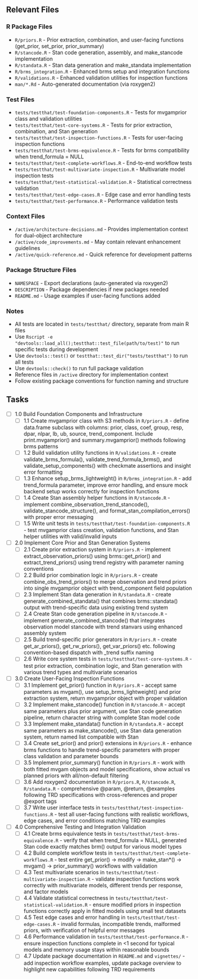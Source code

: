 ## Relevant Files

### R Package Files
- `R/priors.R` - Prior extraction, combination, and user-facing functions (get_prior, set_prior, prior_summary)
- `R/stancode.R` - Stan code generation, assembly, and make_stancode implementation
- `R/standata.R` - Stan data generation and make_standata implementation
- `R/brms_integration.R` - Enhanced brms setup and integration functions
- `R/validations.R` - Enhanced validation utilities for inspection functions
- `man/*.Rd` - Auto-generated documentation (via roxygen2)

### Test Files
- `tests/testthat/test-foundation-components.R` - Tests for mvgamprior class and validation utilities
- `tests/testthat/test-core-systems.R` - Tests for prior extraction, combination, and Stan generation
- `tests/testthat/test-inspection-functions.R` - Tests for user-facing inspection functions
- `tests/testthat/test-brms-equivalence.R` - Tests for brms compatibility when trend_formula = NULL
- `tests/testthat/test-complete-workflows.R` - End-to-end workflow tests
- `tests/testthat/test-multivariate-inspection.R` - Multivariate model inspection tests
- `tests/testthat/test-statistical-validation.R` - Statistical correctness validation
- `tests/testthat/test-edge-cases.R` - Edge case and error handling tests
- `tests/testthat/test-performance.R` - Performance validation tests

### Context Files
- `/active/architecture-decisions.md` - Provides implementation context for dual-object architecture
- `/active/code_improvements.md` - May contain relevant enhancement guidelines
- `/active/quick-reference.md` - Quick reference for development patterns

### Package Structure Files
- `NAMESPACE` - Export declarations (auto-generated via roxygen2)
- `DESCRIPTION` - Package dependencies if new packages needed
- `README.md` - Usage examples if user-facing functions added

### Notes
- All tests are located in `tests/testthat/` directory, separate from main R files
- Use `Rscript -e "devtools::load_all();testthat::test_file(path/to/test)"` to run specific tests during development
- Use `devtools::test()` or `testthat::test_dir("tests/testthat")` to run all tests
- Use `devtools::check()` to run full package validation
- Reference files in `/active` directory for implementation context
- Follow existing package conventions for function naming and structure

## Tasks

- [ ] 1.0 Build Foundation Components and Infrastructure
  - [ ] 1.1 Create mvgamprior class with S3 methods in `R/priors.R` - define data.frame subclass with columns: prior, class, coef, group, resp, dpar, nlpar, lb, ub, source, trend_component. Include print.mvgamprior() and summary.mvgamprior() methods following brms patterns
  - [ ] 1.2 Build validation utility functions in `R/validations.R` - create validate_brms_formula(), validate_trend_formula_brms(), and validate_setup_components() with checkmate assertions and insight error formatting
  - [ ] 1.3 Enhance setup_brms_lightweight() in `R/brms_integration.R` - add trend_formula parameter, improve error handling, and ensure mock backend setup works correctly for inspection functions
  - [ ] 1.4 Create Stan assembly helper functions in `R/stancode.R` - implement combine_observation_trend_stancode(), validate_stancode_structure(), and format_stan_compilation_errors() with proper error messaging
  - [ ] 1.5 Write unit tests in `tests/testthat/test-foundation-components.R` - test mvgamprior class creation, validation functions, and Stan helper utilities with valid/invalid inputs
  
- [ ] 2.0 Implement Core Prior and Stan Generation Systems
  - [ ] 2.1 Create prior extraction system in `R/priors.R` - implement extract_observation_priors() using brms::get_prior() and extract_trend_priors() using trend registry with parameter naming conventions
  - [ ] 2.2 Build prior combination logic in `R/priors.R` - create combine_obs_trend_priors() to merge observation and trend priors into single mvgamprior object with trend_component field population
  - [ ] 2.3 Implement Stan data generation in `R/standata.R` - create generate_combined_standata() that combines brms::standata() output with trend-specific data using existing trend system
  - [ ] 2.4 Create Stan code generation pipeline in `R/stancode.R` - implement generate_combined_stancode() that integrates observation model stancode with trend stanvars using enhanced assembly system
  - [ ] 2.5 Build trend-specific prior generators in `R/priors.R` - create get_ar_priors(), get_rw_priors(), get_var_priors() etc. following convention-based dispatch with _trend suffix naming
  - [ ] 2.6 Write core system tests in `tests/testthat/test-core-systems.R` - test prior extraction, combination logic, and Stan generation with various trend types and multivariate scenarios
  
- [ ] 3.0 Create User-Facing Inspection Functions
  - [ ] 3.1 Implement get_prior() function in `R/priors.R` - accept same parameters as mvgam(), use setup_brms_lightweight() and prior extraction system, return mvgamprior object with proper validation
  - [ ] 3.2 Implement make_stancode() function in `R/stancode.R` - accept same parameters plus prior argument, use Stan code generation pipeline, return character string with complete Stan model code
  - [ ] 3.3 Implement make_standata() function in `R/standata.R` - accept same parameters as make_stancode(), use Stan data generation system, return named list compatible with Stan
  - [ ] 3.4 Create set_prior() and prior() extensions in `R/priors.R` - enhance brms functions to handle trend-specific parameters with proper class validation and parameter bounds
  - [ ] 3.5 Implement prior_summary() function in `R/priors.R` - work with both fitted mvgam objects and model specifications, show actual vs planned priors with all/non-default filtering
  - [ ] 3.6 Add roxygen2 documentation in `R/priors.R`, `R/stancode.R`, `R/standata.R` - comprehensive @param, @return, @examples following TRD specifications with cross-references and proper @export tags
  - [ ] 3.7 Write user interface tests in `tests/testthat/test-inspection-functions.R` - test all user-facing functions with realistic workflows, edge cases, and error conditions matching TRD examples
  
- [ ] 4.0 Comprehensive Testing and Integration Validation
  - [ ] 4.1 Create brms equivalence tests in `tests/testthat/test-brms-equivalence.R` - verify that when trend_formula = NULL, generated Stan code exactly matches brm() output for various model types
  - [ ] 4.2 Build complete workflow tests in `tests/testthat/test-complete-workflows.R` - test entire get_prior() -> modify -> make_stan*() -> mvgam() -> prior_summary() workflows with validation
  - [ ] 4.3 Test multivariate scenarios in `tests/testthat/test-multivariate-inspection.R` - validate inspection functions work correctly with multivariate models, different trends per response, and factor models
  - [ ] 4.4 Validate statistical correctness in `tests/testthat/test-statistical-validation.R` - ensure modified priors in inspection functions correctly apply in fitted models using small test datasets
  - [ ] 4.5 Test edge cases and error handling in `tests/testthat/test-edge-cases.R` - invalid formulas, incompatible trends, malformed priors, with verification of helpful error messages
  - [ ] 4.6 Performance validation in `tests/testthat/test-performance.R` - ensure inspection functions complete in <1 second for typical models and memory usage stays within reasonable bounds
  - [ ] 4.7 Update package documentation in `README.md` and `vignettes/` - add inspection workflow examples, update package overview to highlight new capabilities following TRD requirements
